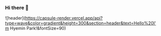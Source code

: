 ### Hi there 👋
![header](https://capsule-render.vercel.app/api?type=wave&color=gradient&height=300&section=header&text=Hello%20I'm Hyemin Park!&fontSize=90)
<!--
**hmp96/hmp96** is a ✨ _special_ ✨ repository because its `README.md` (this file) appears on your GitHub profile.

Here are some ideas to get you started:

- 🔭 I’m currently working on ...
- 🌱 I’m currently learning ...
- 👯 I’m looking to collaborate on ...
- 🤔 I’m looking for help with ...
- 💬 Ask me about ...
- 📫 How to reach me: ...
- 😄 Pronouns: ...
- ⚡ Fun fact: ...
-->
